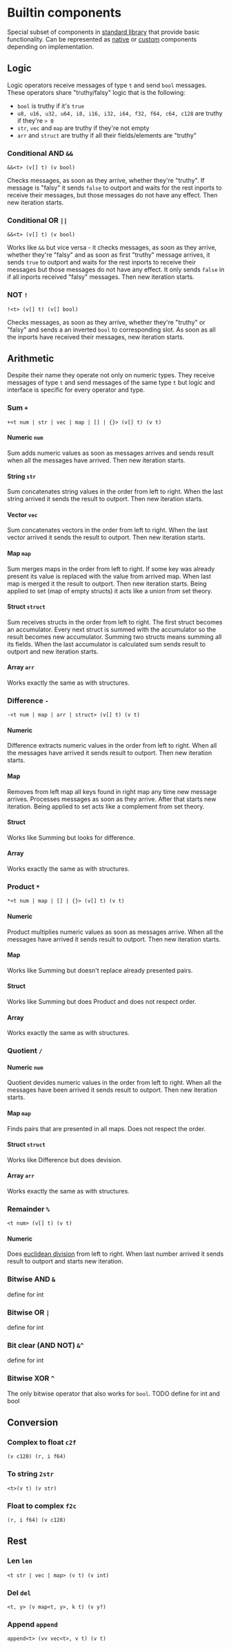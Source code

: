 # Builtin components

Special subset of components in [standard library](std.md) that provide basic functionality. Can be represented as [native](native.md) or [custom](custom.md) components depending on implementation.

## Logic

Logic operators receive messages of type `t` and send `bool` messages. These operators share "truthy/falsy" logic that is the following:

- `bool` is truthy if it's `true`
- `u8, u16, u32, u64, i8, i16, i32, i64, f32, f64, c64, c128` are truthy if they're `> 0`
- `str`, `vec` and `map` are truthy if they're not empty
- `arr` and `struct` are truthy if all their fields/elements are "truthy"

### Conditional AND `&&`

```
&&<t> (v[] t) (v bool)
```

Checks messages, as soon as they arrive, whether they're "truthy". If message is "falsy" it sends `false` to outport and waits for the rest inports to receive their messages, but those messages do not have any effect. Then new iteration starts.

### Conditional OR `||`

```
&&<t> (v[] t) (v bool)
```

Works like `&&` but vice versa - it checks messages, as soon as they arrive, whether they're "falsy" and as soon as first "truthy" message arrives, it sends `true` to outport and waits for the rest inports to receive their messages but those messages do not have any effect. It only sends `false` in if all inports received "falsy" messages. Then new iteration starts.

### NOT `!`

```
!<t> (v[] t) (v[] bool)
```

Checks messages, as soon as they arrive, whether they're "truthy" or "falsy" and sends a an inverted `bool` to corresponding slot. As soon as all the inports have received their messages, new iteration starts.

## Arithmetic

Despite their name they operate not only on numeric types. They receive messages of type `t` and send messages of the same type `t` but logic and interface is specific for every operator and type.

### Sum `+`

```
+<t num | str | vec | map | [] | {}> (v[] t) (v t)
```

#### Numeric `num`

Sum adds numeric values as soon as messages arrives and sends result when all the messages have arrived. Then new iteration starts.

#### String `str`

Sum concatenates string values in the order from left to right. When the last string arrived it sends the result to outport. Then new iteration starts.

#### Vector `vec`

Sum concatenates vectors in the order from left to right. When the last vector arrived it sends the result to outport. Then new iteration starts.

#### Map `map`

Sum merges maps in the order from left to right. If some key was already present its value is replaced with the value from arrived map. When last map is merged it the result to outport. Then new iteration starts. Being applied to set (map of empty structs) it acts like a union from set theory.

#### Struct `struct`

Sum receives structs in the order from left to right. The first struct becomes an accumulator. Every next struct is summed with the accumulator so the result becomes new accumulator. Summing two structs means summing all its fields. When the last accumulator is calculated sum sends result to outport and new iteration starts.

#### Array `arr`

Works exactly the same as with structures.

### Difference `-`

```
-<t num | map | arr | struct> (v[] t) (v t)
```

#### Numeric

Difference extracts numeric values in the order from left to right. When all the messages have arrived it sends result to outport. Then new iteration starts.

#### Map

Removes from left map all keys found in right map any time new message arrives. Processes messages as soon as they arrive. After that starts new iteration. Being applied to set acts like a complement from set theory.

#### Struct

Works like Summing but looks for difference.

#### Array

Works exactly the same as with structures.

### Product `*`

```
*<t num | map | [] | {}> (v[] t) (v t)
```

#### Numeric

Product multiplies numeric values as soon as messages arrive. When all the messages have arrived it sends result to outport. Then new iteration starts.

#### Map

Works like Summing but doesn't replace already presented pairs.

#### Struct

Works like Summing but does Product and does not respect order.

#### Array

Works exactly the same as with structures.

### Quotient `/`

#### Numeric `num`

Quotient devides numeric values in the order from left to right. When all the messages have been arrived it sends result to outport. Then new iteration starts.

#### Map `map`

Finds pairs that are presented in all maps. Does not respect the order.

#### Struct `struct`

Works like Difference but does devision.

#### Array `arr`

Works exactly the same as with structures.

### Remainder `%`

```
<t num> (v[] t) (v t)
```

#### Numeric

Does [euclidean division](https://en.wikipedia.org/wiki/Euclidean_division) from left to right. When last number arrived it sends result to outport and starts new iteration.

### Bitwise AND `&`

define for int

### Bitwise OR `|`

define for int

### Bit clear (AND NOT) `&^`

define for int

### Bitwise XOR `^`

The only bitwise operator that also works for `bool`. TODO define for int and bool

## Conversion

### Complex to float `c2f`

```
(v c128) (r, i f64)
```

### To string `2str`

```
<t>(v t) (v str)
```

### Float to complex `f2c`

```
(r, i f64) (v c128)
```

## Rest

### Len `len`

```
<t str | vec | map> (v t) (v int)
```

### Del `del`

```
<t, y> (v map<t, y>, k t) (v y?)
```

### Append `append`

```
append<t> (vv vec<t>, v t) (v t)
```
